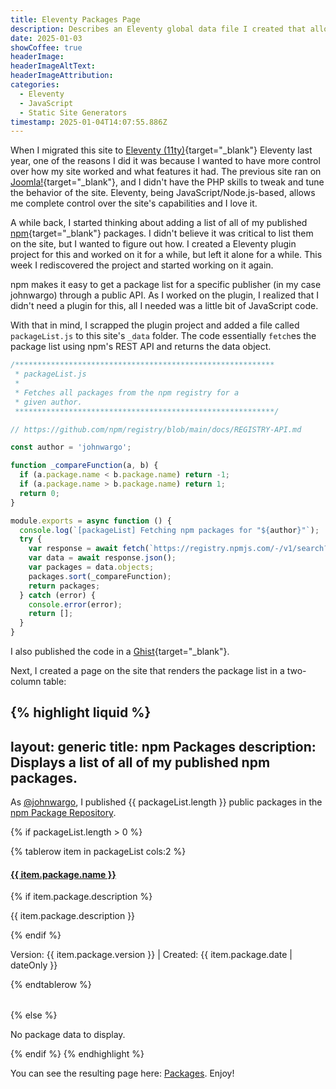 ```yaml
---
title: Eleventy Packages Page
description: Describes an Eleventy global data file I created that allows me to easily display a list of my npm packages on this site.
date: 2025-01-03
showCoffee: true
headerImage: 
headerImageAltText: 
headerImageAttribution: 
categories:
  - Eleventy
  - JavaScript  
  - Static Site Generators
timestamp: 2025-01-04T14:07:55.886Z
---
```


When I migrated this site to [Eleventy (11ty)](https://www.11ty.dev/){target="_blank"} Eleventy last year, one of the reasons I did it was because I wanted to have more control over how my site worked and what features it had.  The previous site ran on [Joomla!](https://www.joomla.org/){target="_blank"}, and I didn't have the PHP skills to tweak and tune the behavior of the site. Eleventy, being JavaScript/Node.js-based, allows me complete control over the site's capabilities and I love it. 

A while back, I started thinking about adding a list of all of my published [npm](https://www.npmjs.com/){target="_blank"} packages. I didn't believe it was critical to list them on the site, but I wanted to figure out how. I created a Eleventy plugin project for this and worked on it for a while, but left it alone for a while. This week I rediscovered the project and started working on it again. 

npm makes it easy to get a package list for a specific publisher (in my case johnwargo) through a public API. As I worked on the plugin, I realized that I didn't need a plugin for this, all I needed was a little bit of JavaScript code.

With that in mind, I scrapped the plugin project and added a file called `packageList.js` to this site's `_data` folder.  The code essentially `fetch`es the package list using npm's REST API and returns the data object. 

```js
/**********************************************************
 * packageList.js
 * 
 * Fetches all packages from the npm registry for a 
 * given author.
 **********************************************************/

// https://github.com/npm/registry/blob/main/docs/REGISTRY-API.md

const author = 'johnwargo';

function _compareFunction(a, b) {
  if (a.package.name < b.package.name) return -1;
  if (a.package.name > b.package.name) return 1;
  return 0;
}

module.exports = async function () { 
  console.log(`[packageList] Fetching npm packages for "${author}"`);
  try {
    var response = await fetch(`https://registry.npmjs.com/-/v1/search?text=author:${author}`);
    var data = await response.json();
    var packages = data.objects;
    packages.sort(_compareFunction);
    return packages;
  } catch (error) {
    console.error(error);
    return [];
  }
}
```

I also published the code in a [Ghist](https://gist.github.com/johnwargo/6890b6adc8aa4b242052c0e19fc28755){target="_blank"}.

Next, I created a page on the site that renders the package list in a two-column table:

{% highlight liquid %}
---
layout: generic
title: npm Packages
description: Displays a list of all of my published npm packages.
---

<p>As <a href="https://www.npmjs.com/settings/johnwargo/packages" target="_blank">@johnwargo</a>, I published {{
  packageList.length }} public packages in the <a href="https://www.npmjs.com/" target="_blank">npm Package Repository</a>.
</p>

{% if packageList.length > 0 %}
<table>
  {% tablerow item in packageList cols:2 %}
    <h4>
      <a href="https://www.npmjs.com/package/{{ item.package.name }}" target="_blank">{{ item.package.name }}</a>
    </h4>
    {% if item.package.description %}
      <p>{{ item.package.description }}</p>
    {% endif %}
    <p>Version: {{ item.package.version }} | Created: {{ item.package.date | dateOnly }}</p>
  {% endtablerow %}
</table>
{% else %}
  <p>No package data to display.</p>
{% endif %}
{% endhighlight %}

You can see the resulting page here: [Packages](/sightings/packages). Enjoy!
